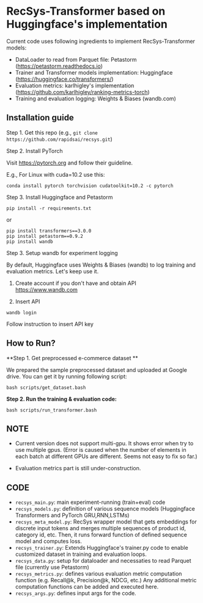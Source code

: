 # RecSys-Transformer based on Huggingface's implementation

Current code uses following ingredients to implement RecSys-Transformer models:
- DataLoader to read from Parquet file: Petastorm (https://petastorm.readthedocs.io)
- Trainer and Transformer models implementation: Huggingface (https://huggingface.co/transformers/)
- Evaluation metrics: karlhigley's implementation (https://github.com/karlhigley/ranking-metrics-torch)
- Training and evaluation logging: Weights & Biases (wandb.com)

## Installation guide

Step 1. Get this repo (e.g., `git clone https://github.com/rapidsai/recsys.git`)

Step 2. Install PyTorch

Visit https://pytorch.org and follow their guideline. 

E.g., For Linux with cuda=10.2 use this:
```
conda install pytorch torchvision cudatoolkit=10.2 -c pytorch
```

Step 3. Install Huggingface and Petastorm

```
pip install -r requirements.txt
```
or
```
pip install transformers==3.0.0
pip install petastorm==0.9.2
pip install wandb
```

Step 3. Setup wandb for experiment logging

By default, Huggingface uses Weights & Biases (wandb) to log training and evaluation metrics. Let's keep use it.

1) Create account if you don't have and obtain API
https://www.wandb.com

2) Insert API
```
wandb login
```
Follow instruction to insert API key


## How to Run?

**Step 1. Get preprocessed e-commerce dataset **

We prepared the sample preprocessed dataset and uploaded at Google drive. You can get it by running following script:
```
bash scripts/get_dataset.bash
```

**Step 2. Run the training & evaluation code:**
```
bash scripts/run_transformer.bash
```

## NOTE
- Current version does not support multi-gpu. It shows error when try to use multiple gpus. (Error is caused when the number of elements in each batch at different GPUs are different. Seems not easy to fix so far.)

- Evaluation metrics part is still under-construction. 

## CODE
- `recsys_main.py`: main experiment-running (train+eval) code
- `recsys_models.py`: definition of various sequence models (Huggingface Transformers and PyTorch GRU,RNN,LSTMs)
- `recsys_meta_model.py`: RecSys wrapper model that gets embeddings for discrete input tokens and merges multiple sequences of product id, category id, etc. Then, it runs forward function of defined sequence model and computes loss.
- `recsys_trainer.py`: Extends Huggingface's trainer.py code to enable customized dataset in training and evaluation loops.
- `recsys_data.py`: setup for dataloader and necessaties to read Parquet file (currently use Petastorm)
- `recsys_metrics.py`: defines various evaluation metric computation function (e.g. Recall@k, Precision@k, NDCG, etc.) Any additional metric computation functions can be added and executed here.
- `recsys_args.py`: defines input args for the code.